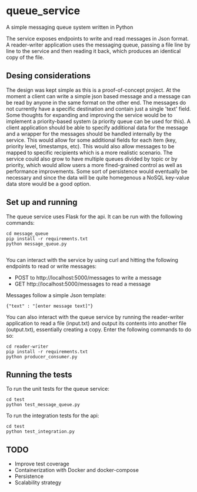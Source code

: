 # queue_service

A simple messaging queue system written in Python

The service exposes endpoints to write and read messages in Json format.   
A reader-writer application uses the messaging queue, passing a file line by line to the service and then reading it back,
which produces an identical copy of the file.

## Desing considerations
The design was kept simple as this is a proof-of-concept project. At the moment a client can write a simple json based message and
a message can be read by anyone in the same format on the other end. The messages do not currently have a specific destination and 
contain just a single 'text' field.
Some thoughts for expanding and improving the service would be to implement a priority-based system (a priority queue can be used for this).
A client application should be able to specify additional data for the message and a wrapper for the messages should be handled internally 
by the service. This would allow for some additional fields for each item (key, priority level, timestamps, etc). This would also allow 
messages to be mapped to specific recipients which is a more realistic scenario. The service could also grow to have multiple queues 
divided by topic or by priority, which would allow users a more fined-grained control as well as performance improvements. Some sort of 
persistence would eventually be necessary and since the data will be quite homegenous a NoSQL key-value data store would be a good option.

## Set up and running
The queue service uses Flask for the api. It can be run with the following commands:

 ```
 cd message_queue
 pip install -r requirements.txt
 python message_queue.py
    
 ```
 You can interact with the service by using curl and hitting the following endpoints to read or write messages:
 
* POST to http://localhost:5000/messages to write a message   
* GET http://localhost:5000/messages to read a message   

Messages follow a  simple Json template:

 ```
 {"text" : "[enter message text]"}
 ```

You can also interact with the queue service by running the reader-writer application to read a file (input.txt) and output its
contents into another file (output.txt), essentially creating a copy. Enter the following commands to do so:

```
cd reader-writer
pip install -r requirements.txt
python producer_consumer.py
```

## Running the tests

To run the unit tests for the queue service:
```
cd test
python test_message_queue.py
```   

To run the integration tests for the api:
```
cd test
python test_integration.py
```

## TODO

* Improve test coverage
* Containerization with Docker and docker-compose
* Persistence
* Scalability strategy



